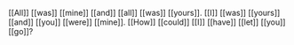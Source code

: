 [[All]] [[was]] [[mine]] [[and]] [[all]] [[was]] [[yours]]. [[I]] [[was]] [[yours]] [[and]] [[you]] [[were]] [[mine]]. [[How]] [[could]] [[I]] [[have]] [[let]] [[you]] [[go]]?
